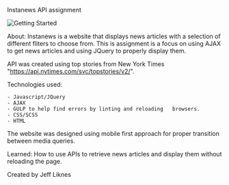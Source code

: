 


Instanews API assignment 


![Getting Started](instanews/screenshot.png)



About: 
    Instanews is a website that displays news articles with a selection of different fliters to choose from.
This is assignment is a focus on using AJAX to get news articles and using JQuery to properly display them.

API was created using top stories from New York Times "https://api.nytimes.com/svc/topstories/v2/".


Technologies used:

    - Javascript/JQuery
    - AJAX
    - GULP to help find errors by linting and reloading   browsers.
    - CSS/SCSS
    - HTML

The website was designed using mobile first approach for proper transition between media queries.


Learned:
    How to use APIs to retrieve news articles and display them without reloading the page.


Created by Jeff Liknes




















